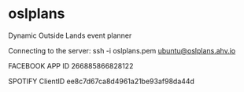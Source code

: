oslplans
========

Dynamic Outside Lands event planner

Connecting to the server:
ssh -i oslplans.pem ubuntu@oslplans.ahv.io

FACEBOOK 
APP ID 266885866828122


SPOTIFY
ClientID ee8c7d67ca8d4961a21be93af98da44d



